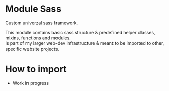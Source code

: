 # Module Sass
Custom univerzal sass framework.<br>

This module contains basic sass structure & predefined helper classes, mixins, functions and modules.<br>
Is part of my larger web-dev infrastructure & meant to be imported to other, specific website projects.<br>

# How to import
* Work in progress

